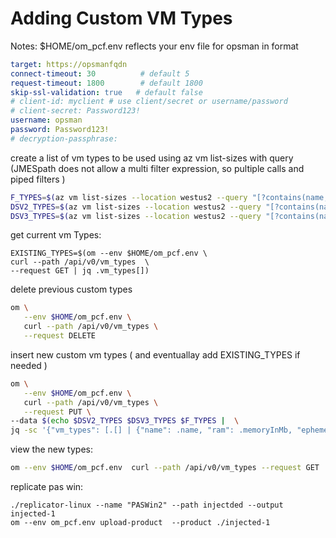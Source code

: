 # Adding Custom VM Types

Notes:
$HOME/om_pcf.env reflects your env file for opsman in format

```yaml
target: https://opsmanfqdn
connect-timeout: 30          # default 5
request-timeout: 1800        # default 1800
skip-ssl-validation: true   # default false
# client-id: myclient # use client/secret or username/password
# client-secret: Password123!
username: opsman
password: Password123!
# decryption-passphrase:
```

create a list of vm types to be used using az vm list-sizes with query (JMESpath does not allow a multi filter expression, so pultiple calls and piped filters ) 

```bash
F_TYPES=$(az vm list-sizes --location westus2 --query "[?contains(name,'Standard_F')]" | jq .[])
DSV2_TYPES=$(az vm list-sizes --location westus2 --query "[?contains(name,'Standard_DS')] | [?contains(name,'_v2')]" | jq .[])
DSV3_TYPES=$(az vm list-sizes --location westus2 --query "[?contains(name,'Standard_D')] | [?contains(name,'s_v3')]" | jq .[])
```

get current vm Types:

```
EXISTING_TYPES=$(om --env $HOME/om_pcf.env \
curl --path /api/v0/vm_types  \
--request GET | jq .vm_types[])
```


delete previous custom types

```bash
om \
   --env $HOME/om_pcf.env \
   curl --path /api/v0/vm_types \
   --request DELETE
```

insert new custom vm types ( and eventuallay add EXISTING_TYPES if needed )

```bash
om \
   --env $HOME/om_pcf.env \
   curl --path /api/v0/vm_types \
   --request PUT \
--data $(echo $DSV2_TYPES $DSV3_TYPES $F_TYPES |  \
jq -sc '{"vm_types": [.[] | {"name": .name, "ram": .memoryInMb, "ephemeral_disk": .resourceDiskSizeInMb, "cpu": .numberOfCores}]}')

```

view the new types:

```bash
om --env $HOME/om_pcf.env  curl --path /api/v0/vm_types --request GET
```

replicate pas win:
```
./replicator-linux --name "PASWin2" --path injectded --output injected-1
om --env om_pcf.env upload-product  --product ./injected-1
```

